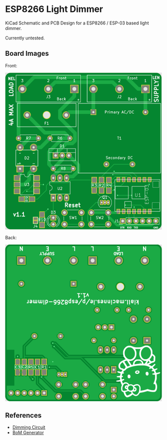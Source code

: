ESP8266 Light Dimmer
====================

KiCad Schematic and PCB Design for a ESP8266 / ESP-03 based light dimmer.

Currently untested.

## Board Images

Front:

![Front](images/dimmer-front.png)

Back:

![Back](images/dimmer-back.png)

## References

* [Dimming Circuit](https://www.instructables.com/id/Arduino-controlled-light-dimmer-The-circuit/)
* [BoM Generator](https://github.com/SchrodingersGat/KiBoM)
